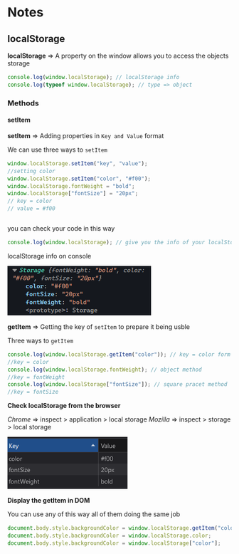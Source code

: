 # Notes

## localStorage

**localStorage** => A property on the window allows you to access the objects storage

```javascript
console.log(window.localStorage); // localStorage info
console.log(typeof window.localStorage); // type => object
```

### Methods

#### setItem

**setItem** => Adding properties in `Key and Value` format

We can use three ways to `setItem`

```javascript
window.localStorage.setItem("key", "value");
//setting color
window.localStorage.setItem("color", "#f00");
window.localStorage.fontWeight = "bold";
window.localStorage["fontSize"] = "20px";
// key = color
// value = #f00
```

```javascript

```

you can check your code in this way

```javascript
console.log(window.localStorage); // give you the info of your localStorage
```

localStorage info on console

![localStorage info](img.png)

**getItem** => Getting the key of `setItem` to prepare it being usble

Three ways to `getItem`

```javascript
console.log(window.localStorage.getItem("color")); // key = color form setItem we wrote before
//key = color
console.log(window.localStorage.fontWeight); // object method
//key = fontWeight
console.log(window.localStorage["fontSize"]); // square pracet method
//key = fontSize
```

**Check localStorage from the browser**

_Chrome_ => inspect > application > local storage
_Mozilla_ => inspect > storage > local storage

![local storage form browser](img1.png)

**Display the getItem in DOM**

You can use any of this way all of them doing the same job

```javascript
document.body.style.backgroundColor = window.localStorage.getItem("color");
document.body.style.backgroundColor = window.localStorage.color;
document.body.style.backgroundColor = window.localStorage["color"];
```
